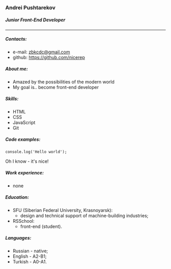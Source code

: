 ### Andrei Pushtarekov
##### Junior Front-End Developer
***
##### Contacts:
* e-mail: zbkcdc@gmail.com
* github: https://github.com/nicerep
##### About me:
* Amazed by the possibilities of the modern world
* My goal is.. become front-end developer
##### Skills:
* HTML 
* CSS
* JavaScript
* Git
##### Code examples:
```
console.log('Hello world');
```
Oh I know - it's nice!
##### Work experience:
* none
##### Education:
* SFU (Siberian Federal University, Krasnoyarsk):
  * design and technical support of machine-building industries;
* RSSchool:
  * front-end (student).
##### Languages:
* Russian - native;
* English - A2-B1;
* Turkish - A0-A1.